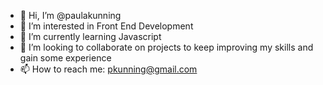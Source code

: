 - 👋 Hi, I’m @paulakunning
- 👀 I’m interested in Front End Development
- 🌱 I’m currently learning Javascript
- 💞️ I’m looking to collaborate on projects to keep improving my skills and gain some experience
- 📫 How to reach me: pkunning@gmail.com

<!---
paulakunning/paulakunning is a ✨ special ✨ repository because its `README.md` (this file) appears on your GitHub profile.
You can click the Preview link to take a look at your changes.
--->
